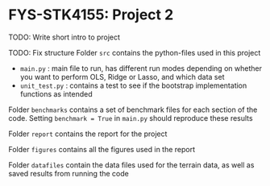 # FYS-STK4155: Project 2
TODO: Write short intro to project

TODO: Fix structure
Folder `src` contains the python-files used in this project
  - `main.py` : main file to run, has different run modes depending on whether you want to perform OLS, Ridge or Lasso, and which data set
  - `unit_test.py` : contains a test to see if the bootstrap implementation functions as intended

Folder `benchmarks` contains a set of benchmark files for each section of the code. Setting `benchmark = True` in `main.py` should reproduce these results

Folder `report` contains the report for the project

Folder `figures` contains all the figures used in the report

Folder `datafiles` contain the data files used for the terrain data, as well as saved results from running the code
